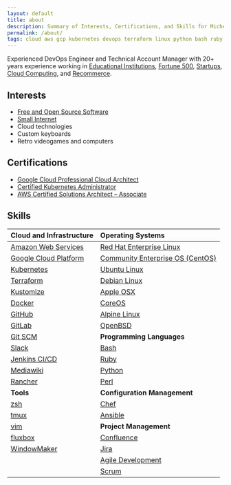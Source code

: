 ```yaml
---
layout: default
title: about
description: Summary of Interests, Certifications, and Skills for Micheal Waltz
permalink: /about/
tags: cloud aws gcp kubernetes devops terraform linux python bash ruby jenkins github gitlab scrum agile sre
---
```


Experienced DevOps Engineer and Technical Account Manager with 20+ years experience working in [Educational Institutions](https://www.ucsd.edu), [Fortune 500](https://www.qualcomm.com), [Startups](https://www.demandbase.com), [Cloud Computing](https://aws.amazon.com), and [Recommerce](https://www.therealreal.com).

## Interests

- [Free and Open Source Software](https://en.wikipedia.org/wiki/Free_and_open-source_software)
- [Small Internet](https://thedorkweb.substack.com/p/gopher-gemini-and-the-smol-internet)
- Cloud technologies
- Custom keyboards
- Retro videogames and computers

## Certifications
- [Google Cloud Professional Cloud Architect](https://www.credential.net/7d6a6c1c-5355-4324-9165-f12bb06c37c2)
- [Certified Kubernetes Administrator](https://www.credly.com/badges/07c2cb01-c0a6-4d7c-9dcb-246b728e43b2)
- [AWS Certified Solutions Architect – Associate](https://www.credly.com/badges/29cb8214-7882-45c3-9715-8fe216d43ade)

## Skills

| **Cloud and Infrastructure** | **Operating Systems** |
| :---| :--- |
| [Amazon Web Services](https://aws.amazon.com/) | [Red Hat Enterprise Linux](https://www.redhat.com/en/technologies/linux-platforms/enterprise-linux) |
| [Google Cloud Platform](https://cloud.google.com/) | [Community Enterprise OS \(CentOS\)](https://www.centos.org/) |
| [Kubernetes](https://kubernetes.io) | [Ubuntu Linux](https://www.ubuntu.com/) |
| [Terraform](https://www.terraform.io/) | [Debian Linux](https://www.debian.org/) |
| [Kustomize](https://kustomize.io/) | [Apple OSX](https://www.apple.com/osx/) |
| [Docker](https://www.docker.com) | [CoreOS](https://coreos.com/) |
| [GitHub](https://www.github.com/) | [Alpine Linux](https://www.alpinelinux.org/) |
| [GitLab](https://www.gitlab.com/) |[OpenBSD](https://www.openbsd.org/) |
| [Git SCM](https://git-scm.com/) | **Programming Languages** |
| [Slack](https://www.slack.com/) | [Bash](https://www.gnu.org/software/bash/) |
| [Jenkins CI/CD](https://jenkins-ci.org/) | [Ruby](https://www.ruby-lang.org/en/) |
| [Mediawiki](https://www.mediawiki.org/wiki/MediaWiki) | [Python](https://www.python.org/) |
| [Rancher](https://rancher.com/) | [Perl](https://www.perl.org/) |
| **Tools** | **Configuration Management** |
| [zsh](https://www.zsh.org/) | [Chef](https://www.chef.io/) |
| [tmux](https://github.com/tmux/tmux) | [Ansible](https://www.ansible.com/) |
| [vim](https://www.vim.org/) | **Project Management** |
| [fluxbox](http://fluxbox.org/) | [Confluence](https://www.atlassian.com/software/confluence) |
| [WindowMaker](https://www.windowmaker.org/) | [Jira](https://www.atlassian.com/software/jira) |
| | [Agile Development](http://www.agilemanifesto.org/) |
| | [Scrum](https://en.wikipedia.org/wiki/Scrum_(software_development)) |
